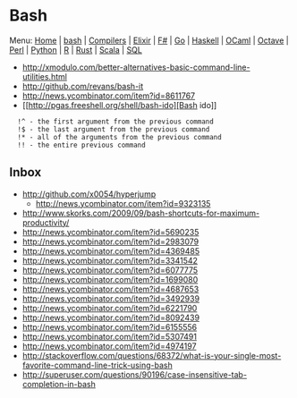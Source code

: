 # Bash

Menu: [Home](README.md) | [bash](bash.md) | [Compilers](compilers.md) | [Elixir](elixir.md) |  [F#](fsharp.md) | [Go](go.md) | [Haskell](haskell.md) | [OCaml](ocaml.md) | [Octave](octave.md) | [Perl](perl.md) | [Python](python.md) | [R](r.md) | [Rust](rust.md) | [Scala](scala.md)  | [SQL](sql.md)


+ http://xmodulo.com/better-alternatives-basic-command-line-utilities.html
+ http://github.com/revans/bash-it
+ http://news.ycombinator.com/item?id=8611767
+ [[http://pgas.freeshell.org/shell/bash-ido][Bash ido]]


```
  !^ - the first argument from the previous command
  !$ - the last argument from the previous command
  !* - all of the arguments from the previous command
  !! - the entire previous command
```

## Inbox
+ http://github.com/x0054/hyperjump
   - http://news.ycombinator.com/item?id=9323135
+ http://www.skorks.com/2009/09/bash-shortcuts-for-maximum-productivity/
+ http://news.ycombinator.com/item?id=5690235
+ http://news.ycombinator.com/item?id=2983079
+ http://news.ycombinator.com/item?id=4369485
+ http://news.ycombinator.com/item?id=3341542
+ http://news.ycombinator.com/item?id=6077775
+ http://news.ycombinator.com/item?id=1699080
+ http://news.ycombinator.com/item?id=4687653
+ http://news.ycombinator.com/item?id=3492939
+ http://news.ycombinator.com/item?id=6221790
+ http://news.ycombinator.com/item?id=8092439
+ http://news.ycombinator.com/item?id=6155556
+ http://news.ycombinator.com/item?id=5307491
+ http://news.ycombinator.com/item?id=4974197
+ http://stackoverflow.com/questions/68372/what-is-your-single-most-favorite-command-line-trick-using-bash
+ http://superuser.com/questions/90196/case-insensitive-tab-completion-in-bash
